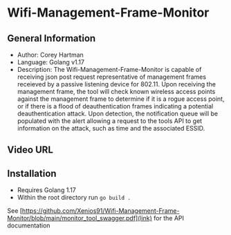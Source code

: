 # Wifi-Management-Frame-Monitor
## General Information
- Author: Corey Hartman
- Language: Golang v1.17
- Description: The Wifi-Management-Frame-Monitor is capable of receiving json post request representative of management
 frames receieved by a passive listening device for 802.11. Upon receiving the management frame, the tool will check known wireless access points against the management frame to determine if it is a rogue access point, or if there is a flood of deauthentication frames indicating a potential deauthentication attack. Upon detection, the notification queue will be populated with the alert allowing a request to the tools API to get information on the attack, such as time and the associated ESSID.

 ## Video URL

 ## Installation
 - Requires Golang 1.17
 - Within the root directory run ```go build .```


 See [https://github.com/Xenios91/Wifi-Management-Frame-Monitor/blob/main/monitor_tool_swagger.pdf](link) for the API documentation
